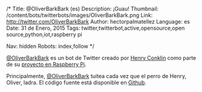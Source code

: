 /*
Title: @OliverBarkBark (es)
Description: ¡Guau!
Thumbnail: /content/bots/twitterbots/images/OliverBarkBark.png
Link: http://twitter.com/OliverBarkBark
Author: hectorpalmatellez
Language: es
Date: 31 de Enero, 2015
Tags: twitter,twitterbot,active,opensource,open source,python,iot,raspberry pi

Nav: hidden
Robots: index,follow
*/

[@OliverBarkBark](https://twitter.com/OliverBarkBark) es un bot de Twitter creado por [Henry Conklin](https://github.com/HenryWConklin) como parte de su [proyecto en Raspberry Pi](http://henrywconklin.github.io/projects/2015/08/17/oliver-twitter.html).

Principalmente, [@OliverBarkBark](https://twitter.com/OliverBarkBark) tuitea cada vez que el perro de Henry, Oliver, ladra. El código fuente está disponible en [Github](https://github.com/HenryWConklin/barkdetect).